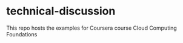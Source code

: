# technical-discussion
This repo hosts the examples for Coursera course Cloud Computing Foundations
